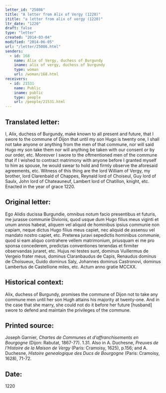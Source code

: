 ```yaml
---
letter_id: "25086"
title: "A letter from Alix of Vergy (1220)"
ititle: "a letter from alix of vergy (1220)"
ltr_date: "1220"
draft: false
type: "letter"
created: "2014-03-04"
modified: "2014-06-05"
url: "/letter/25086.html"
senders:
  - id: 168
    name: Alix of Vergy, duchess of Burgundy
    iname: alix of vergy, duchess of burgundy
    type: woman
    url: /woman/168.html
receivers:
  - id: 21531
    name: Public
    iname: public
    type: people
    url: /people/21531.html
---
```

<h2> Translated letter:</h2>I, Alix, duchess of Burgundy, make known to all present and future, that I swore to the commune of Dijon that until my son Hugo is twenty one, I shall not take anyone or anything from the men of that commune, nor will said Hugo my son take them nor will anything be taken with our consent or by our order, etc.  Moreover I swore to the oftmentioned men of the commune that if I wished to contract matrimony with anyone before I granted myself to him as spouse, he would swear to hold and firmly observe the aforesaid agreements, etc.  Witness of this thing are the lord William of Vergy, my brother, lord Clarenbald of Chappes, Reynald lord of Choiseul, Guy lord of Saulx, John  lord of Chateauneuf, Lambert lord of Chatillon, knight, etc.   Enacted in the year of grace 1220.
<h2 class="mt-4"> Original letter:</h2>Ego Alidis ducissa Burgundie, omnibus notum facio presentibus et futuris, me jurasse communie Divionis, quod usque dum Hugo filius meus viginti et unum annos habeat, aliquem vel aliquid de hominibus ipsius communie non capiam, neque dictus Hugo filius meus capiet, nec aliquid de assensu vel mandato nostro capiet, etc.  Preterea juravi sepedictis hominibus communie, quod si eam aliquo contrahere vellem matrimonium, priusquam ei me pro sponsa concederem, predictas conventiones tenendas et firmiter observandas juraret, etc.  Hujus rei testes sunt, dominus Vuillermus de Vergeio frater meus, dominus Claranbaudus de Capis, Renaudus dominus de Choisueux, Guido dominus Saly, Johannes dominus Castronovi, dominus Lambertus de Castellione miles, etc.  Actum anno gratie MCCXX.
<h2 class="mt-4"> Historical context:</h2>Alix, duchess of Burgundy, promises the commune of Dijon not to take any commune men until her son Hugh attains his majority at twenty-one.  And in the case that she marry, she could not do it before her future [husband] swore to defend and maintain the privileges of the commune.
<h2 class="mt-4"> Printed source:</h2><p>Joseph Garnier, <em>Chartes de Communes et d'affranchisements en Bourgogne</em> (Dijon: Rabutat, 1867-77). 1.31. Also in A. Duchesne, <em>Preuves de l'Histoire de la Maison de Vergy</em> (Paris: Cramoisy, 1625), p.156; and A. Duchesne, <em>Histoire genealogique des Ducs de Bourgogne</em> (Paris: Cramoisy, 1628), 71-72.</p><h2 class="mt-4"> Date:</h2>1220